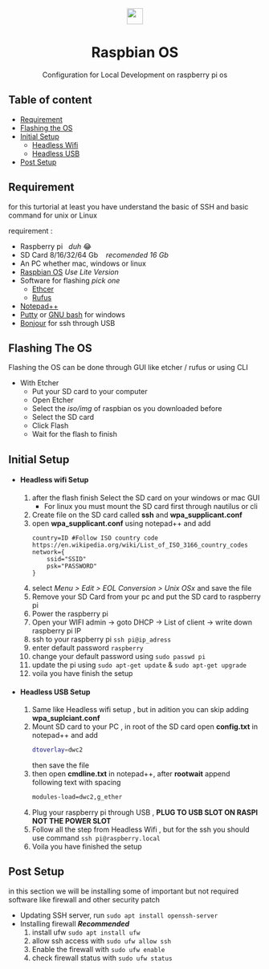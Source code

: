 <div align="center">
    <img width="32px" src="https://www.raspberrypi.org/app/uploads/2018/03/RPi-Logo-Reg-SCREEN.png">
    <h1 color="#c41949" font-size:32px">Raspbian OS</h1>
    <div>Configuration for Local Development on raspberry pi os</div>
</div>

## Table of content

- <a href="#Requirement">Requirement</a>
- <a href="#Flashing-The-Os">Flashing the OS</a>
- <a href="#Initial-Setup">Initial Setup</a>
    - <a href="#Headless-wifi-Setup">Headless Wifi</a>
    - <a href="#Headless-USB-Setup">Headless USB</a>
- <a href="#Post-Setup">Post Setup</a>
<!-- - <a href="#Installing-Nginx">Installing Nginx</a> -->


## Requirement

for this turtorial at least you have understand the basic of SSH and basic command for unix or Linux

requirement :
- Raspberry pi &nbsp;&nbsp;*duh* 😂
- SD Card 8/16/32/64 Gb &nbsp;&nbsp; *recomended 16 Gb*
- An PC whether mac, windows or linux
- [Raspbian OS](https://www.raspberrypi.org/downloads/raspberry-pi-os/) *Use Lite Version*
- Software for flashing *pick one*
    - [Ethcer](https://www.balena.io/etcher/)
    - [Rufus](https://rufus.ie/)
- [Notepad++](https://notepad-plus-plus.org/downloads/)
- [Putty](https://www.putty.org/) or [GNU bash](https://www.gnu.org/software/bash/) for windows
- [Bonjour](https://developer.apple.com/bonjour/) for ssh through USB

## Flashing The OS
Flashing the OS can be done through GUI like etcher / rufus or using CLI

- With Etcher
    - Put your SD card to your computer
    - Open Etcher
    - Select the *iso/img* of raspbian os you downloaded before
    - Select the SD card
    - Click Flash
    - Wait for the flash to finish

## Initial Setup
- #### Headless wifi Setup
    1. after the flash finish Select the SD card on your windows or mac GUI
        - For linux you must mount the SD card first through  nautilus or cli
    2. Create file on the SD card called **ssh** and **wpa_supplicant.conf**
    3. open **wpa_supplicant.conf** using notepad++ and add
        ```config
        country=ID #Follow ISO country code https://en.wikipedia.org/wiki/List_of_ISO_3166_country_codes
        network={
            ssid="SSID"
            psk="PASSWORD"
        }
        ```
    4. select *Menu > Edit > EOL Conversion > Unix OSx* and save the file
    5. Remove your SD Card from your pc and put the SD card to raspberry pi
    6. Power the raspberry pi
    7. Open your WIFI admin -> goto DHCP -> List of client -> write down raspberry pi IP
    8. ssh to your raspberry pi `ssh pi@ip_adress`
    9. enter default password `raspberry`
    10. change your default password using `sudo passwd pi`
    11. update the pi using `sudo apt-get update` & `sudo apt-get upgrade`
    12. voila you have finish the setup
- #### Headless USB Setup
    1. Same like Headless wifi setup , but in adition you can skip adding **wpa_suplciant.conf**
    2. Mount SD card to your PC , in root of the SD card open **config.txt** in notepad++  and add
        ```bash
        dtoverlay=dwc2
        ```
        then save the file
    3. then open **cmdline.txt** in notepad++, after **rootwait** append following text with spacing
        ```bash
        modules-load=dwc2,g_ether
        ```
    4. Plug your raspberry pi through USB , **PLUG TO USB SLOT ON RASPI NOT THE POWER SLOT**
    5. Follow all the step from Headless Wifi , but for the ssh you should use command `ssh pi@raspberry.local`
    6. Voila you have finished the setup

## Post Setup
in this section we will be installing some of important but not required software like firewall and other security patch
- Updating SSH server, run `sudo apt install openssh-server`
- Installing firewall ***Recommended***
    1. install ufw `sudo apt install ufw`
    2. allow ssh access with `sudo ufw allow ssh`
    3. Enable the firewall with `sudo ufw enable`
    4. check firewall status with `sudo ufw status`


<!-- ## Installing Nginx -->